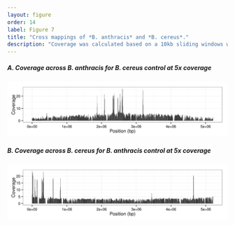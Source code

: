 ```yaml
---
layout: figure
order: 14
label: Figure 7
title: "Cross mappings of *B. anthracis* and *B. cereus*."
description: "Coverage was calculated based on a 10kb sliding windows with a 5kb overlap for NYC sample SRR1748708."
---
```


##### **A.** Coverage across *B. anthracis* for *B. cereus* control at 5x coverage

![B. cereus control](/data/results/02-mapping/bacilli-controls/cereus-control/SRR1749070-5x/anthracis/coverage/SRR1749070-5x-coverage-10000bp.png "B. cereus control against B. anthracis")

##### **B.** Coverage across *B. cereus* for *B. anthracis* control at 5x coverage

![B. anthracis control](/data/results/02-mapping/bacilli-controls/anthracis-control/SRR1749070-5x/cereus/coverage/SRR1749070-5x-coverage-10000bp.png "B. anthracis control against B. cereus")
